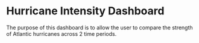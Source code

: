 # Hurricane Intensity Dashboard

The purpose of this dashboard is to allow the user to compare the strength of Atlantic hurricanes across 2 time periods.
